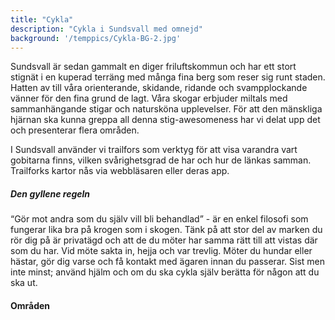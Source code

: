 ```yaml
---
title: "Cykla"
description: "Cykla i Sundsvall med omnejd"
background: '/temppics/Cykla-BG-2.jpg'
---
```

Sundsvall är sedan gammalt en diger friluftskommun och har ett stort stignät i en kuperad terräng med många fina berg som
reser sig runt staden.
Hatten av till våra orienterande, skidande, ridande och svampplockande vänner för den fina grund de lagt.
Våra skogar erbjuder miltals med sammanhängande stigar och natursköna upplevelser.
För att den mänskliga hjärnan ska kunna greppa all denna stig-awesomeness har vi delat upp det och presenterar flera områden.

I Sundsvall använder vi trailfors som verktyg för att visa varandra vart gobitarna finns, vilken svårighetsgrad de har och hur de länkas samman. Trailforks kartor nås via webbläsaren eller deras app.

##### Den gyllene regeln

“Gör mot andra som du själv vill bli behandlad” - är en enkel filosofi som fungerar lika bra på krogen som i skogen. Tänk på att stor del av marken du rör dig på är privatägd och att de du möter har samma rätt till att vistas där som du har. Vid möte sakta in, hejja och var trevlig. Möter du hundar eller hästar, gör dig varse och få kontakt med ägaren innan du passerar.
Sist men inte minst; använd hjälm och om du ska cykla själv berätta för någon att du ska ut.

#### Områden
